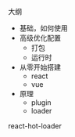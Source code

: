 
大纲

- 基础，如何使用
- 高级优化配置
	- 打包
	- 运行时
- 从零开始搭建
	- react
	- vue
- 原理
	- plugin
	- loader


react-hot-loader